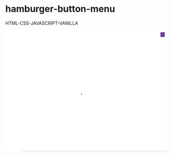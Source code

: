 # hamburger-button-menu
HTML-CSS-JAVASCRIPT-VANILLA

![Screen Capture](https://github.com/kevinbdx35/hamburger-button-menu/blob/main/screen-capture-gif.gif?raw=true)
